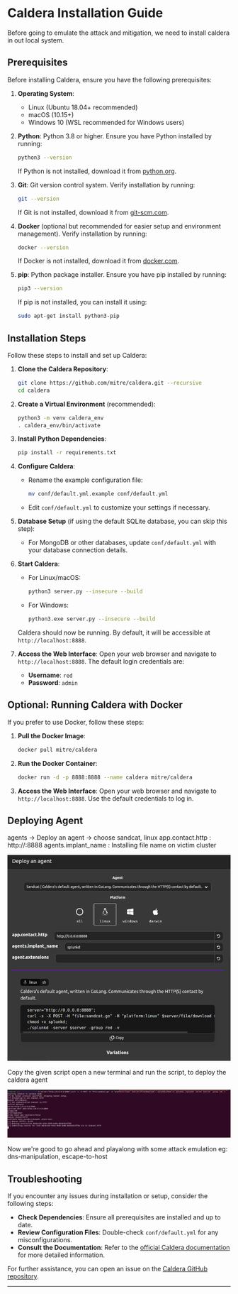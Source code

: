 # Caldera Installation Guide

Before going to emulate the attack and mitigation, we need to install caldera in out local system.

## Prerequisites

Before installing Caldera, ensure you have the following prerequisites:

1. **Operating System**: 
   - Linux (Ubuntu 18.04+ recommended)
   - macOS (10.15+)
   - Windows 10 (WSL recommended for Windows users)

2. **Python**: Python 3.8 or higher. Ensure you have Python installed by running:
   ```bash
   python3 --version
   ```
   If Python is not installed, download it from [python.org](https://www.python.org/downloads/).

3. **Git**: Git version control system. Verify installation by running:
   ```bash
   git --version
   ```
   If Git is not installed, download it from [git-scm.com](https://git-scm.com/downloads).

4. **Docker** (optional but recommended for easier setup and environment management). Verify installation by running:
   ```bash
   docker --version
   ```
   If Docker is not installed, download it from [docker.com](https://www.docker.com/get-started).

5. **pip**: Python package installer. Ensure you have pip installed by running:
   ```bash
   pip3 --version
   ```
   If pip is not installed, you can install it using:
   ```bash
   sudo apt-get install python3-pip
   ```

## Installation Steps

Follow these steps to install and set up Caldera:

1. **Clone the Caldera Repository**:
   ```bash
   git clone https://github.com/mitre/caldera.git --recursive
   cd caldera
   ```

2. **Create a Virtual Environment** (recommended):
   ```bash
   python3 -m venv caldera_env
   . caldera_env/bin/activate
   ```

3. **Install Python Dependencies**:
   ```bash
   pip install -r requirements.txt
   ```

4. **Configure Caldera**:
   - Rename the example configuration file:
     ```bash
     mv conf/default.yml.example conf/default.yml
     ```
   - Edit `conf/default.yml` to customize your settings if necessary.

5. **Database Setup** (if using the default SQLite database, you can skip this step):
   - For MongoDB or other databases, update `conf/default.yml` with your database connection details.

6. **Start Caldera**:
   - For Linux/macOS:
     ```bash
     python3 server.py --insecure --build
     ```
   - For Windows:
     ```bash
     python3.exe server.py --insecure --build
     ```

   Caldera should now be running. By default, it will be accessible at `http://localhost:8888`.

7. **Access the Web Interface**:
   Open your web browser and navigate to `http://localhost:8888`. The default login credentials are:
   - **Username**: `red`
   - **Password**: `admin`

## Optional: Running Caldera with Docker

If you prefer to use Docker, follow these steps:

1. **Pull the Docker Image**:
   ```bash
   docker pull mitre/caldera
   ```

2. **Run the Docker Container**:
   ```bash
   docker run -d -p 8888:8888 --name caldera mitre/caldera
   ```

3. **Access the Web Interface**:
   Open your web browser and navigate to `http://localhost:8888`. Use the default credentials to log in.


## Deploying Agent

agents -> Deploy an agent -> choose sandcat, linux
app.contact.http : http://<external IP or domain>:8888
agents.implant_name : Installing file name on victim cluster

![alt text](images/agent.png)

Copy the given script open a new terminal and run the script, to deploy the caldera agent

![alt text](images/agent-running.png)


Now we're good to go ahead and playalong with some attack emulation eg: dns-manipulation, escape-to-host

## Troubleshooting

If you encounter any issues during installation or setup, consider the following steps:

- **Check Dependencies**: Ensure all prerequisites are installed and up to date.
- **Review Configuration Files**: Double-check `conf/default.yml` for any misconfigurations.
- **Consult the Documentation**: Refer to the [official Caldera documentation](https://caldera.readthedocs.io/en/latest/) for more detailed information.

For further assistance, you can open an issue on the [Caldera GitHub repository](https://github.com/mitre/caldera/issues).

---
